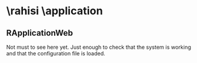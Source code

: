 # \rahisi \application

## RApplicationWeb

Not must to see here yet. Just enough to check that the system is working and that the configuration file is loaded.